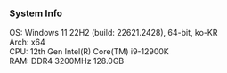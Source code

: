 ### System Info
OS: Windows 11 22H2 (build: 22621.2428), 64-bit, ko-KR  
Arch: x64  
CPU: 12th Gen Intel(R) Core(TM) i9-12900K  
RAM: DDR4 3200MHz 128.0GB  
